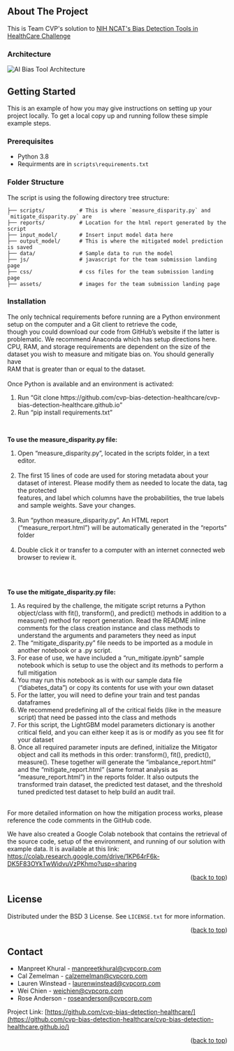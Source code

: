
<!-- ABOUT THE PROJECT -->
## About The Project

This is Team CVP's solution to [NIH NCAT's Bias Detection Tools in HealthCare Challenge]( https://expeditionhacks.com/bias-detection-healthcare/)

### Architecture
![AI Bias Tool Architecture](https://github.com/cvp-bias-detection-healthcare/cvp-bias-detection-healthcare.github.io/blob/e32af3038ab9d87ac031e5171713adff2145dd73/assets/img/23-003-001-02_NCATS%20AI%20Challenge-02.png)


<!-- GETTING STARTED -->
## Getting Started

This is an example of how you may give instructions on setting up your project locally.
To get a local copy up and running follow these simple example steps.


### Prerequisites

* Python 3.8
* Requirments are in `scripts\requirements.txt`


### Folder Structure
The script is using the following directory tree structure:
```/
├── scripts/           # This is where `measure_disparity.py` and `mitigate_disparity.py` are
├── reports/           # Location for the html report generated by the script
├── input_model/       # Insert input model data here
├── output_model/      # This is where the mitigated model prediction is saved
├── data/              # Sample data to run the model 
├── js/                # javascript for the team submission landing page 
├── css/               # css files for the team submission landing page 
├── assets/            # images for the team submission landing page 
```


### Installation
The only technical requirements before running are a Python environment setup on the computer and a Git client to retrieve the code, <br />
though you could download our code from GitHub’s website if the latter is problematic. We recommend Anaconda which has setup directions here.  <br />
CPU, RAM, and storage requirements are dependent on the size of the dataset you wish to measure and mitigate bias on. You should generally have <br />
RAM that is greater than or equal to the dataset. <br />
<br />
Once Python is available and an environment is activated:
<br />
<ol>
  <li> Run “Git clone https://github.com/cvp-bias-detection-healthcare/cvp-bias-detection-healthcare.github.io” </li>
  <li> Run “pip install requirements.txt” </li>
 </ol>
<br />

**To use the measure_disparity.py file:**  <br />
<ol>
  <li>	Open “measure_disparity.py”, located in the scripts folder, in a text editor. </li> <br />
  <li> The first 15 lines of code are used for storing metadata about your dataset of interest. Please modify them as needed to locate the data, tag the protected <br /> features, and label which columns have the probabilities, the true labels and sample weights. Save your changes. </li> <br />
  <li> Run “python measure_disparity.py”. An HTML report (“measure_rerport.html”) will be automatically generated in the “reports” folder </li> <br />
  <li> Double click it or transfer to a computer with an internet connected web browser to review it. </li> <br />
</ol>
  <br />

**To use the mitigate_disparity.py file:**  <br />
1.	As required by the challenge, the mitigate script returns a Python object/class with fit(), transform(), and predict() methods in addition to a measure() method for report generation. Read the README inline comments for the class creation instance and class methods to understand the arguments and parameters they need as input
2.	The “mitigate_disparity.py” file needs to be imported as a module in another notebook or a .py script.
3.	For ease of use, we have included a “run_mitigate.ipynb” sample notebook which is setup to use the object and its methods to perform a full mitigation
4.	You may run this notebook as is with our sample data file (“diabetes_data”) or copy its contents for use with your own dataset
5.	For the latter, you will need to define your train and test pandas dataframes 
6.	We recommend predefining all of the critical fields (like in the measure script) that need be passed into the class and methods
7.	For this script, the LightGBM model parameters dictionary is another critical field, and you can either keep it as is or modify as you see fit for your dataset
8.	Once all required parameter inputs are defined, initialize the Mitigator object and call its methods in this order: transform(), fit(), predict(), measure(). These together will generate the “imbalance_report.html” and the “mitigate_report.html” (same format analysis as “measure_report.html”) in the reports folder. It also outputs the transformed train dataset, the predicted test dataset, and the threshold tuned predicted test dataset to help build an audit trail.
<br />
For more detailed information on how the mitigation process works, please reference the code comments in the GitHub code.

We have also created a Google Colab notebook that contains the retrieval of the source code, setup of the environment, and running of our solution with example data. It is available at this link:
https://colab.research.google.com/drive/1KP64rF6k-DK5F83OYkTwWidvuVzPKhmo?usp=sharing

<p align="right">(<a href="#readme-top">back to top</a>)</p>



<!-- LICENSE -->
## License

Distributed under the BSD 3 License. See `LICENSE.txt` for more information.

<p align="right">(<a href="#readme-top">back to top</a>)</p>



<!-- CONTACT -->
## Contact

* Manpreet Khural - manpreetkhural@cvpcorp.com
* Cal Zemelman - calzemelman@cvpcorp.com
* Lauren Winstead - laurenwinstead@cvpcorp.com
* Wei Chien - weichien@cvpcorp.com
* Rose Anderson - roseanderson@cvpcorp.com


Project Link: [https://github.com/cvp-bias-detection-healthcare/](https://github.com/cvp-bias-detection-healthcare/cvp-bias-detection-healthcare.github.io/)

<p align="right">(<a href="#readme-top">back to top</a>)</p>
